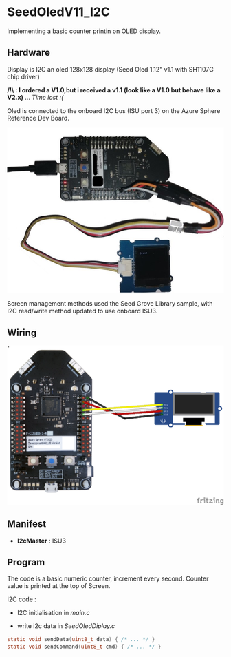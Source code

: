 # SeedOledV11_I2C

Implementing a basic counter printin on OLED display.

## Hardware

Display is I2C an oled 128x128 display (Seed Oled 1.12" v1.1  with SH1107G chip driver)
 
__/!\\ : I ordered a V1.0,but i received a v1.1 (look like a V1.0 but behave like a V2.x)__ ... _Time lost :(_

Oled is connected to the onboard I2C bus (ISU port 3) on the Azure Sphere Reference Dev Board.

![OLED connected on RDB MT3620](./docassets/MT3620_RDB_Oled128x128_001.jpg)

Screen management methods used the Seed Grove Library sample, with  I2C read/write method updated to use onboard ISU3.

## Wiring
![RDB MT3620 wiring](./docassets/SeedOledV11_I2C_bb.png)

## Manifest
* __I2cMaster__ : ISU3

## Program

The code is a basic numeric counter, increment every second. 
Counter value is printed at the top of Screen. 

I2C code :
* I2C initialisation in _main.c_

* write i2c data in _SeedOledDiplay.c_
```C
static void sendData(uint8_t data) { /* ... */ }
static void sendCommand(uint8_t cmd) { /* ... */ }
```

